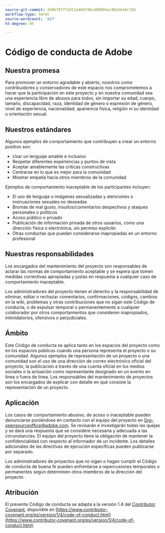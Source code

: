 ```yaml
---
source-git-commit: 2b9678f7f2d11a464f40cd68984ac90a3b44c7dd
workflow-type: tm+mt
source-wordcount: '427'
ht-degree: 0%

---
```

# Código de conducta de Adobe

## Nuestra promesa

Para promover un entorno agradable y abierto,
nosotros como contribuidores y conservadores de este espacio nos comprometemos a hacer que la participación en este proyecto y en nuestra comunidad sea una experiencia libre de abusos para todos,
sin importar su edad, cuerpo, tamaño, discapacidad, raza, identidad de género o expresión de género, nivel de experiencia,
nacionalidad, apariencia física, religión
ni su identidad u orientación sexual.

## Nuestros estándares

Algunos ejemplos de comportamiento que contribuyen a crear un entorno positivo son:

* Usar un lenguaje amable e inclusivo
* Respetar diferentes experiencias y puntos de vista
* Aceptar amablemente las críticas constructivas
* Centrarse en lo que es mejor para la comunidad
* Mostrar empatía hacia otros miembros de la comunidad

Ejemplos de comportamiento inaceptable de los participantes incluyen:

* El uso de lenguaje o imágenes sexualizadas y atenciones o insinuaciones sexuales no deseadas
* Bromas de mal gusto, insultos/comentarios despectivos y ataques personales o políticos
* Acoso público o privado
* Publicación de información privada de otros usuarios, como una dirección física o electrónica, sin permiso explícito
* Otras conductas que puedan considerarse inapropiadas en un entorno profesional

## Nuestras responsabilidades

Los encargados del mantenimiento del proyecto son responsables de aclarar las normas de comportamiento aceptable y se espera que tomen medidas correctivas apropiadas y justas en respuesta a cualquier caso de comportamiento inaceptable.

Los administradores del proyecto tienen el derecho y la responsabilidad de eliminar, editar o rechazar comentarios, confirmaciones, códigos, cambios en la wiki, problemas y otras contribuciones que no sigan este Código de conducta, o de expulsar temporal o permanentemente a cualquier colaborador por otros comportamientos que consideren inapropiados, intimidatorios, ofensivos o perjudiciales.

## Ámbito

Este Código de conducta se aplica tanto en los espacios del proyecto como en los espacios públicos cuando una persona representa el proyecto o su comunidad. Algunos ejemplos de representación de un proyecto o una comunidad son el uso de una dirección de correo electrónico oficial del proyecto, la publicación a través de una cuenta oficial en los medios sociales o la actuación como representante designado en un evento en línea o fuera de línea. Los responsables del mantenimiento de proyectos
son los encargados de explicar con detalle en qué consiste la representación de un proyecto.

## Aplicación

Los casos de comportamiento abusivo, de acoso o inaceptable pueden denunciarse poniéndose en contacto con el equipo del proyecto en Grp-opensourceoffice@adobe.com. Se revisarán e investigarán todas las quejas y se dará una respuesta que se considere necesaria y adecuada a las circunstancias. El equipo del proyecto tiene la obligación de mantener la confidencialidad con respecto al informador de un incidente.
Los detalles adicionales de las directivas de ejecución específicas pueden publicarse por separado.

Los administradores de proyectos que no sigan o hagan cumplir el Código de conducta de buena fe pueden enfrentarse a repercusiones temporales o permanentes según determinen otros miembros de la dirección del proyecto.

## Atribución

El presente Código de conducta se adapta a la versión 1.4 del [Contributor Covenant](https://contributor-covenant.org), disponible en [https://www.contributor-covenant.org/es/version/1/4/code-of-conduct.html](https://www.contributor-covenant.org/es/version/1/4/code-of-conduct.html)
